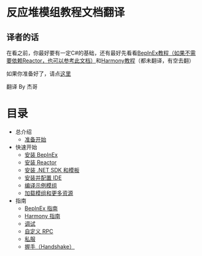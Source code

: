 # 反应堆模组教程文档翻译

## 译者的话

在看之前，你最好要有一定C#的基础，还有最好先看看[BepInEx教程（如果不需要依赖Reactor，也可以参考此文档）](https://docs.bepinex.dev/)和[Harmony教程](https://harmony.pardeike.net/articles/intro.html)（都未翻译，有空去翻）

如果你准备好了，请点[这里](/docs/introduction/getting_started.md)

翻译 By 杰哥

# 目录

- 总介绍
  - [准备开始](/docs/introduction/getting_started.md)
- 快速开始
  - [安装 BepInEx](/docs/quick_start/install_bepinex.md)
  - [安装 Reactor](/docs/quick_start/install_reactor.md)
  - [安装 .NET SDK 和模板](/docs/quick_start/install_netsdk_template.md)
  - [安装并配置 IDE](/docs/quick_start/install_configure_ide.md)
  - [编译示例模组](/docs/quick_start/compile_example_mod.md)
  - [加载模组和更多资源](/docs/quick_start/launch_more_resources.md)
- 指南
  - [BepInEx 指南](/docs/guides/bepinex_guide.md)
  - [Harmony 指南](/docs/guides/harmony_guide.md)
  - [调试](/docs/guides/debugging.md)
  - [自定义 RPC](/docs/guides/custom_rpcs.md)
  - [私服](/docs/guides/custom_server.md)
  - [握手（Handshake）](/docs/guides/handshake.md)
